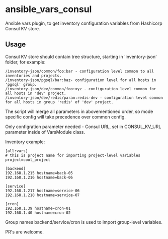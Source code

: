 # ansible_vars_consul
Ansible vars plugin, to get inventory configuration variables from Hashicorp Consul KV store.


## Usage

Consul KV store should contain tree structure, starting in 'inventory-json' folder, for example:
```
/inventory-json/common/foo:bar - configuration level common to all inventories and projects.
/inventory-json/pgsql/bar:baz- configuration level for all hosts in 'pgsql' group.
/inventory-json/dev/common/foo:xyz - configuration level common for all hosts in 'dev' project.
/inventory-json/dev/redis/param:redis-dev - configuration level common for all hosts in group 'redis' of 'dev' project.
```

The script will merge all parameters in abovementioned order, so mode specific config will take precedence over common config.


Only configration parameter needed - Consul URL, set in CONSUL_KV_URL parameter inside of VarsModule class.


Inventory example:
```
[all:vars]
# this is project name for importing project-level variables
project=cool_project

[backend]
192.168.1.215 hostname=back-05
192.168.1.216 hostname=back-06

[service]
192.168.1.217 hostname=service-06
192.168.1.218 hostname=service-07

[cron]
192.168.1.39 hostname=cron-01
192.168.1.40 hostname=cron-02
```
Group names backend/service/cron is used to import group-level variables.


PR's are welcome.



